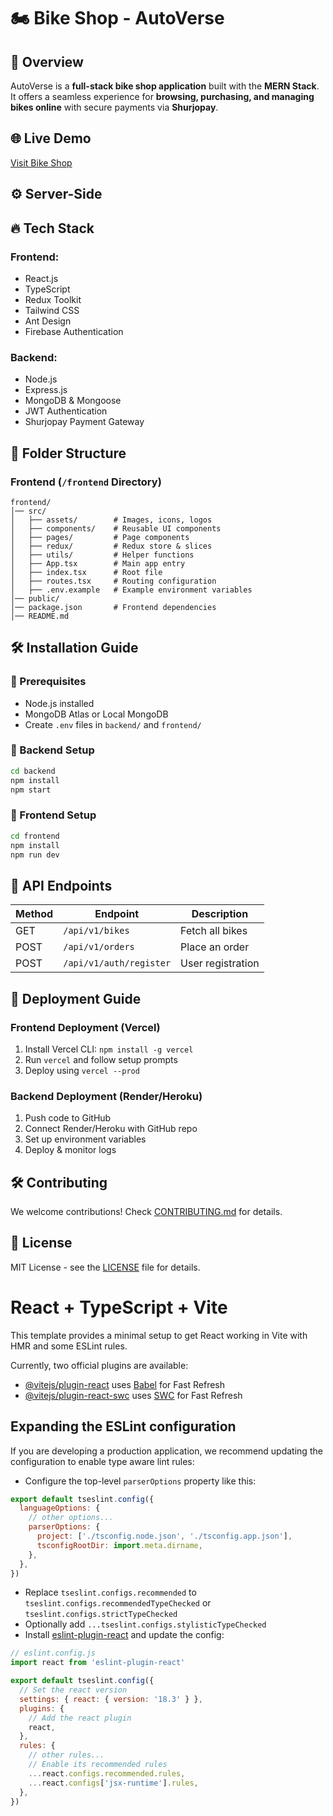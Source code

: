 # 🏍️ Bike Shop - AutoVerse

## 🚀 Overview
AutoVerse is a **full-stack bike shop application** built with the **MERN Stack**. It offers a seamless experience for **browsing, purchasing, and managing bikes online** with secure payments via **Shurjopay**.

## 🌐 Live Demo
[Visit Bike Shop](https://bike-shop-client-ruby.vercel.app/)

## ⚙️ Server-Side 


## 🔥 Tech Stack
### **Frontend:**
- React.js
- TypeScript
- Redux Toolkit
- Tailwind CSS
- Ant Design
- Firebase Authentication

### **Backend:**
- Node.js
- Express.js
- MongoDB & Mongoose
- JWT Authentication
- Shurjopay Payment Gateway

## 📂 Folder Structure

### **Frontend (`/frontend` Directory)**
```
frontend/
│── src/
│   ├── assets/        # Images, icons, logos
│   ├── components/    # Reusable UI components
│   ├── pages/         # Page components
│   ├── redux/         # Redux store & slices
│   ├── utils/         # Helper functions
│   ├── App.tsx        # Main app entry
│   ├── index.tsx      # Root file
│   ├── routes.tsx     # Routing configuration
│   ├── .env.example   # Example environment variables
│── public/
│── package.json       # Frontend dependencies
│── README.md
```

## 🛠 Installation Guide
### 📌 Prerequisites
- Node.js installed
- MongoDB Atlas or Local MongoDB
- Create `.env` files in `backend/` and `frontend/`

### 🚀 Backend Setup
```sh
cd backend
npm install
npm start
```

### 🚀 Frontend Setup
```sh
cd frontend
npm install
npm run dev
```

## 📖 API Endpoints
| Method | Endpoint | Description |
|--------|---------|-------------|
| GET | `/api/v1/bikes` | Fetch all bikes |
| POST | `/api/v1/orders` | Place an order |
| POST | `/api/v1/auth/register` | User registration |

## 🚀 Deployment Guide
### **Frontend Deployment (Vercel)**
1. Install Vercel CLI: `npm install -g vercel`
2. Run `vercel` and follow setup prompts
3. Deploy using `vercel --prod`

### **Backend Deployment (Render/Heroku)**
1. Push code to GitHub
2. Connect Render/Heroku with GitHub repo
3. Set up environment variables
4. Deploy & monitor logs

## 🛠 Contributing
We welcome contributions! Check [CONTRIBUTING.md](CONTRIBUTING.md) for details.

## 📜 License
MIT License - see the [LICENSE](LICENSE) file for details.



# React + TypeScript + Vite

This template provides a minimal setup to get React working in Vite with HMR and some ESLint rules.

Currently, two official plugins are available:

- [@vitejs/plugin-react](https://github.com/vitejs/vite-plugin-react/blob/main/packages/plugin-react/README.md) uses [Babel](https://babeljs.io/) for Fast Refresh
- [@vitejs/plugin-react-swc](https://github.com/vitejs/vite-plugin-react-swc) uses [SWC](https://swc.rs/) for Fast Refresh

## Expanding the ESLint configuration

If you are developing a production application, we recommend updating the configuration to enable type aware lint rules:

- Configure the top-level `parserOptions` property like this:

```js
export default tseslint.config({
  languageOptions: {
    // other options...
    parserOptions: {
      project: ['./tsconfig.node.json', './tsconfig.app.json'],
      tsconfigRootDir: import.meta.dirname,
    },
  },
})
```

- Replace `tseslint.configs.recommended` to `tseslint.configs.recommendedTypeChecked` or `tseslint.configs.strictTypeChecked`
- Optionally add `...tseslint.configs.stylisticTypeChecked`
- Install [eslint-plugin-react](https://github.com/jsx-eslint/eslint-plugin-react) and update the config:

```js
// eslint.config.js
import react from 'eslint-plugin-react'

export default tseslint.config({
  // Set the react version
  settings: { react: { version: '18.3' } },
  plugins: {
    // Add the react plugin
    react,
  },
  rules: {
    // other rules...
    // Enable its recommended rules
    ...react.configs.recommended.rules,
    ...react.configs['jsx-runtime'].rules,
  },
})
```

